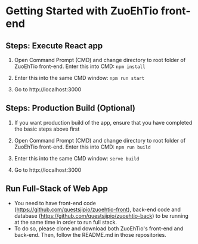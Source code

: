 # Getting Started with ZuoEhTio front-end

## Steps: Execute React app

1. Open Command Prompt (CMD) and change directory to root folder of ZuoEhTio front-end. Enter this into CMD:
`npm install`

2. Enter this into the same CMD window:
`npm run start`

4. Go to http://localhost:3000

## Steps: Production Build (Optional)

1. If you want production build of the app, ensure that you have completed the basic steps above first

2. Open Command Prompt (CMD) and change directory to root folder of ZuoEhTio front-end. Enter this into CMD:
`npm run build`

3. Enter this into the same CMD window:
`serve build`

4. Go to http://localhost:3000

## Run Full-Stack of Web App

- You need to have front-end code (https://github.com/questsjipio/zuoehtio-front), back-end code and database (https://github.com/questsjipio/zuoehtio-back) to be running at the same time in order to run full stack.
- To do so, please clone and download both ZuoEhTio's front-end and back-end. Then, follow the README.md in those repositories.